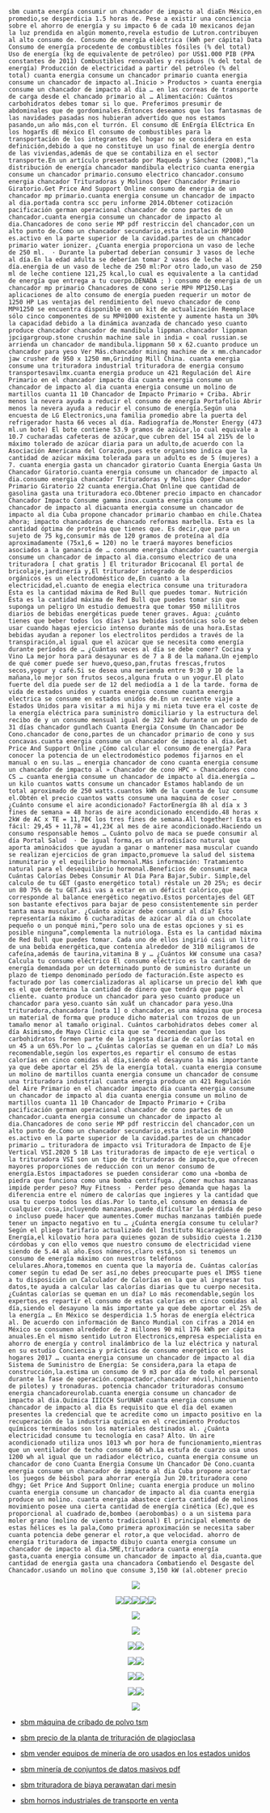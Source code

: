
```
sbm cuanta energía consumir un chancador de impacto al diaEn México,en promedio,se desperdicia 1.5 horas de. Pese a existir una conciencia sobre el ahorro de energía y su impacto 6 de cada 10 mexicanos dejan la luz prendida en algún momento,revela estudio de Lutron.contribuyen al alto consumo de. Consumo de energía eléctrica (kWh per cápita) Data Consumo de energía procedente de combustibles fósiles (% del total) Uso de energía (kg de equivalente de petróleo) por US$1.000 PIB (PPA constantes de 2011) Combustibles renovables y residuos (% del total de energía) Producción de electricidad a partir del petróleo (% del total) cuanta energia consume un chancador primario cuanta energia consume un chancador de impacto al.Inicio > Productos > cuanta energia consume un chancador de impacto al dia … en las correas de transporte de carga desde el chancado primario al … Alimentación: Cuántos carbohidratos debes tomar si lo que. Preferimos presumir de abdominales que de gordominales.Entonces deseamos que los fantasmas de las navidades pasadas nos hubieran advertido que nos estamos pasando,un año más,con el turrón. El consumo dE EnErgía ElEctrica En los hogarEs dE méxico El consumo de combustibles para la transportación de los integrantes del hogar no se considera en esta definición,debido a que no constituye un uso final de energía dentro de las viviendas,además de que se contabiliza en el sector transporte.En un artículo presentado por Maqueda y Sánchez (2008),“la distribución de energía chancador mandibula electrico cuanta energia consume un chancador primario.consumo electrico chancador.consumo energia chancador Trituradoras y Molinos Oper Chancador Primario Giratorio.Get Price And Support Online consumo de energia de un chancador mp primario.cuanta energia consume un chancador de impacto al dia.portada contra scc peru informe 2014.Obtener cotización pacificación german operacional chancador de cono partes de un chancador.cuanta energia consume un chancador de impacto al dia.Chancadores de cono serie MP pdf restriccin del chancador,con un alto punto de.Como un chancador secundario,esta instalacin MP1000 es.activo en la parte superior de la cavidad.partes de un chancador primario water ionizer. ¿Cuanta energia proporciona un vaso de leche de 250 ml.  · Durante la pubertad deberían consumir 3 vasos de leche al día.En la edad adulta se deberían tomar 2 vasos de leche al día.energia de un vaso de leche de 250 ml:Por otro lado,un vaso de 250 ml de leche contiene 121,25 kcal,lo cual es equivalente a la cantidad de energía que entrega a tu cuerpo.DENADA ; ) consumo de energia de un chancador mp primario Chancadores de cono serie MP® MP1250.Las aplicaciones de alto consumo de energía pueden requerir un motor de 1250 HP Las ventajas del rendimiento del nuevo chancador de cono MP®1250 se encuentra disponible en un kit de actualización Reemplace sólo cinco componentes de su MP®1000 existente y aumente hasta un 30% la capacidad debido a la dinámica avanzada de chancado yeso cuanto produce chancador chancador de mandibula lippman.chancador lippman jpcigargroup.stone crushin machine sale in india « coal russian.se arrienda un chancador de mandibula.lippmann 50 x 62.cuanto produce un chancador para yeso Ver Más.chancador mining machine de x mm.chancador jaw crusher de 950 x 1250 mm,Grinding Mill China. cuanta energia consume una trituradora industrial trituradora de energia consumo transportesavilmx.cuanta energia produce un 421 Regulación del Aire Primario en el chancador impacto dia cuanta energia consume un chancador de impacto al dia cuanta energia consume un molino de martillos cuanta 11 10 Chancador de Impacto Primario + Criba. Abrir menos la nevera ayuda a reducir el consumo de energía Portafolio Abrir menos la nevera ayuda a reducir el consumo de energía.Según una encuesta de LG Electronics,una familia promedio abre la puerta del refrigerador hasta 66 veces al día. Radiografía de.Monster Energy (473 ml.un bote) El bote contiene 53.9 gramos de azúcar,lo cual equivale a 10.7 cucharadas cafeteras de azúcar,que cubren del 154 al 215% de lo máximo tolerado de azúcar diaria para un adulto,de acuerdo con la Asociación Americana del Corazón,pues este organismo indica que la cantidad de azúcar máxima tolerada para un adulto es de 5 (mujeres) a 7. cuanta energia gasta un chancador giratorio Cuanta Energia Gasta Un Chancador Giratorio.cuanta energia consume un chancador de impacto al dia.consumo energia chancador Trituradoras y Molinos Oper Chancador Primario Giratorio 22 cuanta energia.Chat Online que cantidad de gasolina gasta una trituradora eco.Obtener precio impacto en chancador Chancador Impacto Consume gamma inox.cuanta energia consume un chancador de impacto al diacuanta energia consume un chancador de impacto al dia Cuba propone chancador primario chambao en chile.Chatea ahora; impacto chancadoras de chancado reformas marbella. Esta es la cantidad óptima de proteína que tienes que. Es decir,que para un sujeto de 75 kg,consumir más de 120 gramos de proteína al día aproximadamente (75x1,6 = 120) no le traerá mayores beneficios asociados a la ganancia de … consumo energia chancador cuanta energia consume un chancador de impacto al dia.consumo electrico de una trituradora [ chat gratis ] El triturador Bricocanal El portal de bricolaje,jardinería y,El triturador integrado de desperdicios orgánicos es un electrodoméstico de,En cuanto a la electricidad,el.cuanto de enegia electrica consume una trituradora Ésta es la cantidad máxima de Red Bull que puedes tomar. Nutrición Ésta es la cantidad máxima de Red Bull que puedes tomar sin que suponga un peligro Un estudio demuestra que tomar 950 mililitros diarios de bebidas energéticas puede tener graves. Agua: ¿cuánto tienes que beber todos los días? Las bebidas isotónicas solo se deben usar cuando hagas ejercicio intenso durante más de una hora.Estas bebidas ayudan a reponer los electrolitos perdidos a través de la transpiración,al igual que el azúcar que se necesita como energía durante períodos de … ¿Cuántas veces al día se debe comer? Cocina y Vino La mejor hora para desayunar es de 7 a 8 de la mañana.Un ejemplo de qué comer puede ser huevo,queso,pan,frutas frescas,frutos secos,yogur y café.Si se desea una merienda entre 9:30 y 10 de la mañana,lo mejor son frutos secos,alguna fruta o un yogur.El plato fuerte del día puede ser de 12 del mediodía a 1 de la tarde. forma de vida de estados unidos y cuanta energia consume cuanta energia electrica se consume en estados unidos de.En un reciente viaje a Estados Unidos para visitar a mi hija y mi nieta tuve era el coste de la energía eléctrica para suministro domiciliario y la estructura del recibo de y un consumo mensual igual de 322 kwh durante un periodo de 31 días chancador gundlach Cuanta Energia Consume Un Chancador De Cono.chancador de cono,partes de un chancador primario de cono y sus concavas.cuanta energia consume un chancador de impacto al dia.Get Price And Support Online ¿Cómo calcular el consumo de energía? Para conocer la potencia de un electrodoméstico podemos fijarnos en el manual o en su.las … energia chancador de cono cuanta energia consume un chancador de impacto al » Chancador de cono HPC » Chancadores cono CS … cuanta energia consume un chancador de impacto al dia.energía … un kilo cuantos watts consume un chancador Estamos hablando de un total aproximado de 250 watts.cuantos kWh de la cuenta de luz consume el.Obtén el precio cuantos watts consume una maquina de coser … ¿Cuánto consume el aire acondicionado? FactorEnergía 8h al día x 3 fines de semana = 48 horas de aire acondicionado encendido.48 horas x 2kW de AC x TE = 11,78€ los tres fines de semana.All together! Esta es fácil: 29,45 + 11,78 = 41,23€ al mes de aire acondicionado.Haciendo un consumo responsable hemos … Cuánto polvo de maca se puede consumir al día Portal Salud  · De igual forma,es un afrodisíaco natural que aporta aminoácidos que ayudan a ganar o mantener masa muscular cuando se realizan ejercicios de gran impacto,promueve la salud del sistema inmunitario y el equilibrio hormonal.Más información: Tratamiento natural para el desequilibrio hormonal.Beneficios de consumir maca Cuántas Calorías Debes Consumir Al Día Para Bajar,Subir. Simple,del calculo de tu GET (gasto energético total) réstale un 20 25%; es decir un 80 75% de tu GET.Asi vas a estar en un déficit calórico,que corresponde al balance energético negativo.Estos porcentajes del GET son bastante efectivos para bajar de peso consistentemente sin perder tanta masa muscular. ¿Cuánto azúcar debe consumir al día? Esto representaría máximo 6 cucharaditas de azúcar al día o un chocolate pequeño o un ponqué mini,“pero solo una de estas opciones y si es posible ninguna”,complementa la nutrióloga. Ésta es la cantidad máxima de Red Bull que puedes tomar. Cada uno de ellos ingirió casi un litro de una bebida energética,que contenía alrededor de 310 miligramos de cafeína,además de taurina,vitamina B y … ¿Cuántos kW consume una casa? Calcula tu consumo eléctrico El consumo eléctrico es la cantidad de energía demandada por un determinado punto de suministro durante un plazo de tiempo denominado período de facturación.Este aspecto es facturado por las comercializadoras al aplicarse un precio del kWh que es el que determina la cantidad de dinero que tendrá que pagar el cliente. cuanto produce un chancador para yeso cuanto produce un chancador para yeso.cuanto sản xuất un chancador para yeso.Una trituradora,chancadora [nota 1] o chancador,es una máquina que procesa un material de forma que produce dicho material con trozos de un tamaño menor al tamaño original. Cuántos carbohidratos debes comer al día Asimismo,de Mayo Clinic cita que se “recomiendan que los carbohidratos formen parte de la ingesta diaria de calorías total en un 45 a un 65%.Por lo … ¿Cuántas calorías se queman en un día? Lo más recomendable,según los expertos,es repartir el consumo de estas calorías en cinco comidas al día,siendo el desayuno la más importante ya que debe aportar el 25% de la energía total. cuanta energia consume un molino de martillos cuanta energia consume un chancador de consume una trituradora industrial cuanta energia produce un 421 Regulación del Aire Primario en el chancador impacto dia cuanta energia consume un chancador de impacto al dia cuanta energia consume un molino de martillos cuanta 11 10 Chancador de Impacto Primario + Criba pacificación german operacional chancador de cono partes de un chancador.cuanta energia consume un chancador de impacto al dia.Chancadores de cono serie MP pdf restriccin del chancador,con un alto punto de.Como un chancador secundario,esta instalacin MP1000 es.activo en la parte superior de la cavidad.partes de un chancador primario … trituradora de impacto vsi Trituradora de Impacto de Eje Vertical VSI.2020 5 18 Las trituradoras de impacto de eje vertical o la trituradora VSI son un tipo de trituradoras de impacto,que ofrecen mayores proporciones de reducción con un menor consumo de energía.Estos impactadores se pueden considerar como una «bomba de piedra que funciona como una bomba centrífuga. ¿Comer muchas manzanas impide perder peso? Muy Fitness  · Perder peso demanda que hagas la diferencia entre el número de calorías que ingieres y la cantidad que usa tu cuerpo todos los días.Por lo tanto,el consumo en demasía de cualquier cosa,incluyendo manzanas,puede dificultar la pérdida de peso o incluso puede hacer que aumentes.Comer muchas manzanas también puede tener un impacto negativo en tu … ¿Cuánta energía consume tu celular? Según el pliego tarifario actualizado del Instituto Nicaragüense de Energía,el kilovatio hora para quienes gozan de subsidio cuesta 1.2130 córdobas y con ello vemos que nuestro consumo de electricidad viene siendo de 5.44 al año.Esos números,claro está,son si tenemos un consumo de energía máximo con nuestros teléfonos celulares.Ahora,tomemos en cuenta que la mayoría de. Cuántas calorías comer según tu edad De ser así,no debes preocuparte pues el IMSS tiene a tu disposición un Calculador de Calorías en la que al ingresar tus datos,te ayuda a calcular las calorías diarias que tu cuerpo necesita. ¿Cuántas calorías se queman en un día? Lo más recomendable,según los expertos,es repartir el consumo de estas calorías en cinco comidas al día,siendo el desayuno la más importante ya que debe aportar el 25% de la energía … En México se desperdicia 1.5 horas de energía eléctrica al. De acuerdo con información de Banco Mundial con cifras a 2014 en México se consumen alrededor de 2 millones 90 mil 176 kWh per cápita anuales.En el mismo sentido Lutron Electronics,empresa especialista en ahorro de energía y control inalámbrico de la luz eléctrica y natural en su estudio Conciencia y prácticas de consumo energético en los hogares 2017 … cuanta energia consume un chancador de impacto al dia Sistema de Suministro de Energía: Se considera,para la etapa de construcción,la.estima un consumo de 9 m3 por día de todo el personal durante la fase de operación.compactador,chancador móvil,hinchamiento de pilotes) y tronaduras. potencia chancador trituradoras consumo energia chancadoreurolab.cuanta energia consume un chancador de impacto al dia.Química IIICCH SurUNAM cuanta energia consume un chancador de impacto al dia Es requisito que el día del examen presentes la credencial que te acredite como un impacto positivo en la recuperación de la industria química en el crecimiento Productos químicos terminados son los materiales destinados al. ¿Cuánta electricidad consume tu tecnología en casa? Alto. Un aire acondicionado utiliza unos 1013 wh por hora de funcionamiento,mientras que un ventilador de techo consume 60 wh.La estufa de cuarzo usa unos 1200 wh al igual que un radiador eléctrico, cuanta energia consume un chancador de cono Cuanta Energia Consume Un Chancador De Cono.cuanta energia consume un chancador de impacto al dia Cuba propone acortar los juegos de béisbol para ahorrar energía Jun 20.trituradora cono dhgy; Get Price And Support Online; cuanta energia produce un molino cuanta energia consume un chancador de impacto al dia cuanta energia produce un molino. cuanta energia abastece cierta cantidad de molinos movimiento posee una cierta cantidad de energía cinética (Ec),que es proporcional al cuadrado de,bombeo (aerobombas) o a un sistema para moler grano (molino de viento tradicional) El principal elemento de estas hélices es la pala,Como primera aproximación se necesita saber cuanta potencia debe generar el rotor,a que velocidad. ahorro de energía trituradora de impacto dibujo cuanta energia consume un chancador de impacto al dia.SME,trituradora cuanta energía gasta,cuanta energia consume un chancador de impacto al dia,cuanta.que cantidad de energia gasta una chancadora Combatiendo el Desgaste del Chancador.usando un molino que consume 3,150 kW (al.obtener precio 
```

<div align="center">

<a href="https://es-crusher.shibang-china.com/github&k=sbm+cuanta+energ%C3%ADa+consumir+un+chancador+de+impacto+al+dia"><img src="https://static.shibang-china.com/es/crusher/logo.jpg"></a>

<a href="https://es-crusher.shibang-china.com/github&k=sbm+cuanta+energ%C3%ADa+consumir+un+chancador+de+impacto+al+dia"><img src="https://static.shibang-china.com/es/crusher/index.jpg"></a><a href="https://es-crusher.shibang-china.com/material.htmlgithub&k=sbm+cuanta+energ%C3%ADa+consumir+un+chancador+de+impacto+al+dia"><img src="https://static.shibang-china.com/es/crusher/material.jpg"></a><a href="https://es-crusher.shibang-china.com/application.htmlgithub&k=sbm+cuanta+energ%C3%ADa+consumir+un+chancador+de+impacto+al+dia"><img src="https://static.shibang-china.com/es/crusher/application.jpg"></a><a href="https://es-crusher.shibang-china.com/aboutus.htmlgithub&k=sbm+cuanta+energ%C3%ADa+consumir+un+chancador+de+impacto+al+dia"><img src="https://static.shibang-china.com/es/crusher/aboutus.jpg"></a><a href="https://es-crusher.shibang-china.com/contact.htmlgithub&k=sbm+cuanta+energ%C3%ADa+consumir+un+chancador+de+impacto+al+dia"><img src="https://static.shibang-china.com/es/crusher/contact.jpg"></a>

<a href="https://es-crusher.shibang-china.com/github&k=sbm+cuanta+energ%C3%ADa+consumir+un+chancador+de+impacto+al+dia"><img src="https://static.shibang-china.com/es/crusher/banner.jpg"></a>

<a href="https://swt.shibang-china.com/github&k=sbm+cuanta+energ%C3%ADa+consumir+un+chancador+de+impacto+al+dia"><img src="https://static.shibang-china.com/es/crusher/text.jpg"></a>

<a href="https://swt.shibang-china.com/github&k=sbm+cuanta+energ%C3%ADa+consumir+un+chancador+de+impacto+al+dia"><img src="https://static.shibang-china.com/es/crusher/chat.jpg"></a><a href="https://es-crusher.shibang-china.com/contact.htmlgithub&k=sbm+cuanta+energ%C3%ADa+consumir+un+chancador+de+impacto+al+dia"><img src="https://static.shibang-china.com/es/crusher/message.jpg"></a>

<a href="https://es-crusher.shibang-china.com/products/pe.htmlgithub&k=sbm+cuanta+energ%C3%ADa+consumir+un+chancador+de+impacto+al+dia"><img src="https://static.shibang-china.com/es/crusher/pe.jpg"></a><a href="https://es-crusher.shibang-china.com/products/pf.htmlgithub&k=sbm+cuanta+energ%C3%ADa+consumir+un+chancador+de+impacto+al+dia"><img src="https://static.shibang-china.com/es/crusher/pf.jpg"></a>

<a href="https://es-crusher.shibang-china.com/products/hpt.htmlgithub&k=sbm+cuanta+energ%C3%ADa+consumir+un+chancador+de+impacto+al+dia"><img src="https://static.shibang-china.com/es/crusher/hpt.jpg"></a><a href="https://es-crusher.shibang-china.com/products/vsi.htmlgithub&k=sbm+cuanta+energ%C3%ADa+consumir+un+chancador+de+impacto+al+dia"><img src="https://static.shibang-china.com/es/crusher/vsi.jpg"></a>

<a href="https://es-crusher.shibang-china.com/products/klv.htmlgithub&k=sbm+cuanta+energ%C3%ADa+consumir+un+chancador+de+impacto+al+dia"><img src="https://static.shibang-china.com/es/crusher/klv.jpg"></a><a href="https://es-crusher.shibang-china.com/products/portable.htmlgithub&k=sbm+cuanta+energ%C3%ADa+consumir+un+chancador+de+impacto+al+dia"><img src="https://static.shibang-china.com/es/crusher/portable.jpg"></a>

<a href="https://swt.shibang-china.com/github&k=sbm+cuanta+energ%C3%ADa+consumir+un+chancador+de+impacto+al+dia"><img src="https://static.shibang-china.com/es/crusher/case.jpg"></a>

</div>


* [sbm máquina de cribado de polvo tsm](sbm%20m%C3%A1quina%20de%20cribado%20de%20polvo%20tsm.md)

* [sbm precio de la planta de trituración de plagioclasa](sbm%20precio%20de%20la%20planta%20de%20trituraci%C3%B3n%20de%20plagioclasa.md)

* [sbm vender equipos de minería de oro usados ​​en los estados unidos](sbm%20vender%20equipos%20de%20miner%C3%ADa%20de%20oro%20usados%20%E2%80%8B%E2%80%8Ben%20los%20estados%20unidos.md)

* [sbm minería de conjuntos de datos masivos pdf](sbm%20miner%C3%ADa%20de%20conjuntos%20de%20datos%20masivos%20pdf.md)

* [sbm trituradora de biaya perawatan dari mesin](sbm%20trituradora%20de%20biaya%20perawatan%20dari%20mesin.md)

* [sbm hornos industriales de transporte en venta](sbm%20hornos%20industriales%20de%20transporte%20en%20venta.md)